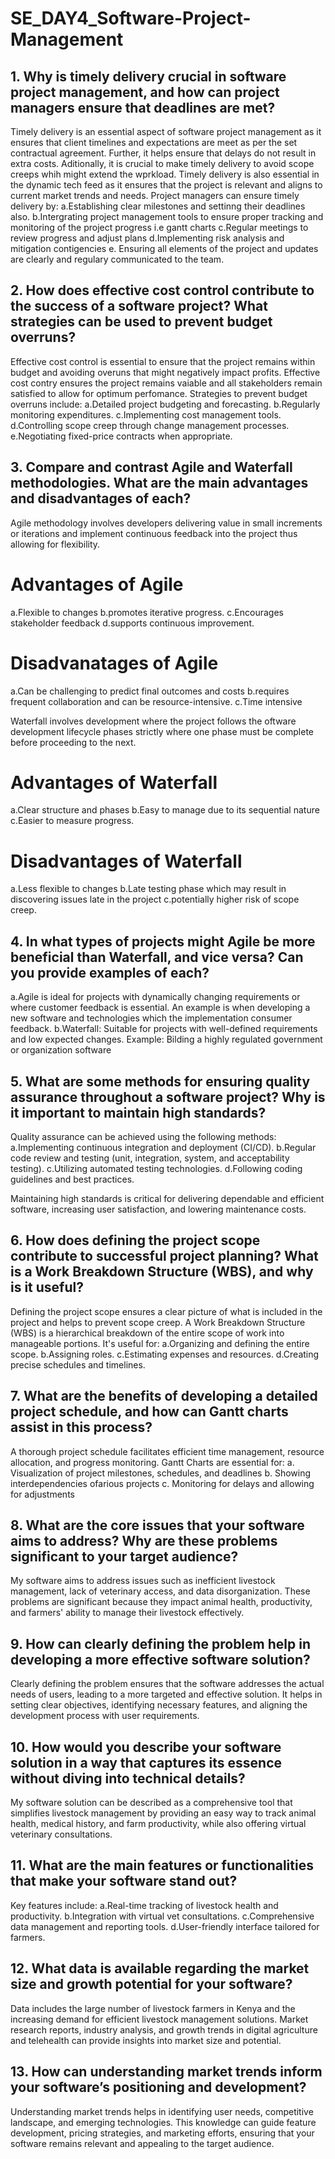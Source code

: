 # SE_DAY4_Software-Project-Management
## 1. Why is timely delivery crucial in software project management, and how can project managers ensure that deadlines are met?
Timely delivery is an essential aspect of software project management as it ensures that client timelines and expectations are meet as per the set contractual agreement. Further, it helps ensure that delays do not result in extra costs. Aditionally, it  is crucial to make timely delivery to avoid scope creeps whih might extend the wprkload. Timely delivery is also essential in the dynamic tech feed as it ensures that the project is relevant and aligns to current market  trends and needs.
Project managers can ensure timely delivery by:
a.Establishing clear milestones and settinng their deadlines also.
b.Intergrating project management tools to ensure proper tracking and monitoring of the project progress i.e gantt charts
c.Regular meetings to review progress and adjust plans
d.Implementing risk analysis and mitigation contigencies
e. Ensuring all elements of the project and updates are clearly and regulary communicated to the team.
## 2. How does effective cost control contribute to the success of a software project? What strategies can be used to prevent budget overruns?
Effective cost control is essential to ensure that the project remains within budget and avoiding overuns that might negatively impact profits. Effective  cost contry ensures the project remains vaiable and all stakeholders remain satisfied to allow for optimum perfomance.
Strategies to prevent budget overruns include:
a.Detailed project budgeting and forecasting.
b.Regularly monitoring expenditures.
c.Implementing cost management tools.
d.Controlling scope creep through change management processes.
e.Negotiating fixed-price contracts when appropriate.
## 3. Compare and contrast Agile and Waterfall methodologies. What are the main advantages and disadvantages of each?
Agile methodology involves developers delivering value in small increments or iterations and implement continuous feedback into the project thus allowing for flexibility. 
# Advantages of Agile
a.Flexible to changes
b.promotes iterative progress.
c.Encourages stakeholder feedback
d.supports continuous improvement.
# Disadvanatages of Agile
a.Can be challenging to predict final outcomes and costs
b.requires frequent collaboration and can be resource-intensive.
c.Time intensive

Waterfall involves development where the project follows the oftware development lifecycle phases strictly where one phase must be complete before proceeding to the next.
# Advantages of Waterfall
a.Clear structure and phases
b.Easy to manage due to its sequential nature
c.Easier to measure progress.
# Disadvantages of Waterfall
a.Less flexible to changes
b.Late testing phase which may result in discovering issues late in the project
c.potentially higher risk of scope creep.

## 4. In what types of projects might Agile be more beneficial than Waterfall, and vice versa? Can you provide examples of each?
a.Agile is ideal for projects with dynamically changing requirements or where customer feedback is essential. An example is when developing a new software and technologies which the implementation consumer feedback.
b.Waterfall: Suitable for projects with well-defined requirements and low expected changes. Example: Bilding a highly regulated government or organization software 
## 5. What are some methods for ensuring quality assurance throughout a software project? Why is it important to maintain high standards?
Quality assurance can be achieved using the following methods:
a.Implementing continuous integration and deployment (CI/CD).
b.Regular code review and testing (unit, integration, system, and acceptability testing).
c.Utilizing automated testing technologies.
d.Following coding guidelines and best practices.

Maintaining high standards is critical for delivering dependable and efficient software, increasing user satisfaction, and lowering maintenance costs.
## 6. How does defining the project scope contribute to successful project planning? What is a Work Breakdown Structure (WBS), and why is it useful?
Defining the project scope ensures a clear picture of what is included in the project and helps to prevent scope creep. A Work Breakdown Structure (WBS) is a hierarchical breakdown of the entire scope of work into manageable portions. 
It's useful for:
a.Organizing and defining the entire scope.
b.Assigning roles.
c.Estimating expenses and resources.
d.Creating precise schedules and timelines.

## 7. What are the benefits of developing a detailed project schedule, and how can Gantt charts assist in this process?
A thorough project schedule facilitates efficient time management, resource allocation, and progress monitoring.
Gantt Charts are essential for:
a. Visualization of project milestones, schedules, and deadlines
b. Showing interdependencies ofarious projects
c. Monitoring for  delays and allowing for adjustments
## 8. What are the core issues that your software aims to address? Why are these problems significant to your target audience?
My software aims to address issues such as inefficient livestock management, lack of veterinary access, and data disorganization. These problems are significant because they impact animal health, productivity, and farmers' ability to manage their livestock effectively.
## 9. How can clearly defining the problem help in developing a more effective software solution?
Clearly defining the problem ensures that the software addresses the actual needs of users, leading to a more targeted and effective solution. It helps in setting clear objectives, identifying necessary features, and aligning the development process with user requirements.
## 10. How would you describe your software solution in a way that captures its essence without diving into technical details?
My software solution can be described as a comprehensive tool that simplifies livestock management by providing an easy way to track animal health, medical history, and farm productivity, while also offering virtual veterinary consultations.
## 11. What are the main features or functionalities that make your software stand out?
Key features include:
a.Real-time tracking of livestock health and productivity.
b.Integration with virtual vet consultations.
c.Comprehensive data management and reporting tools.
d.User-friendly interface tailored for farmers.
## 12. What data is available regarding the market size and growth potential for your software?
Data includes the large number of livestock farmers in Kenya and the increasing demand for efficient livestock management solutions. Market research reports, industry analysis, and growth trends in digital agriculture and telehealth can provide insights into market size and potential.
## 13. How can understanding market trends inform your software’s positioning and development?
Understanding market trends helps in identifying user needs, competitive landscape, and emerging technologies. This knowledge can guide feature development, pricing strategies, and marketing efforts, ensuring that your software remains relevant and appealing to the target audience.
